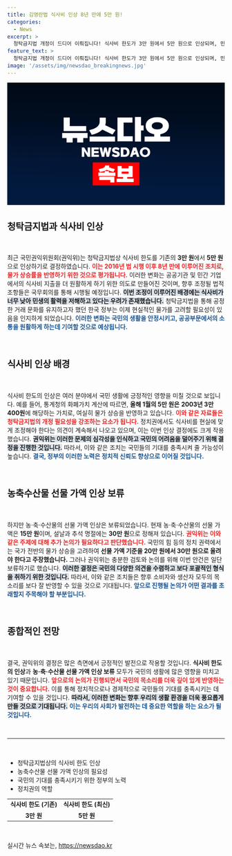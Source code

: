 ```yaml
---
title: 김영란법 식사비 인상 8년 만에 5만 원!
categories:
  - News
excerpt: >
  청탁금지법 개정이 드디어 이뤄집니다! 식사비 한도가 3만 원에서 5만 원으로 인상되며, 민생 활성화에 기여할 것으로 기대됩니다. 그러나 농축수산물 선물 가액 인상은 보류된 상태. 궁금증을 자아내는 변화의 소식, 자세히 알아보세요!
feature_text: >
  청탁금지법 개정이 드디어 이뤄집니다! 식사비 한도가 3만 원에서 5만 원으로 인상되며, 민생 활성화에 기여할 것으로 기대됩니다. 그러나 농축수산물 선물 가액 인상은 보류된 상태. 궁금증을 자아내는 변화의 소식, 자세히 알아보세요!
image: '/assets/img/newsdao_breakingnews.jpg'
---
```


<p><img src="/assets/img/newsdao_breakingnews.jpg" alt="koreaapp 속보" /></p>

<h2 data-ke-size="size26">청탁금지법과 식사비 인상</h2>

<p data-ke-size="size16">&nbsp;</p>

<p data-ke-size="size16">최근 국민권익위원회(권익위)는 청탁금지법상 식사비 한도를 기존의 <b>3만 원</b>에서 <b>5만 원</b>으로 인상하기로 결정하였습니다. <b><span style="color: #ee2323;">이는 2016년 법 시행 이후 8년 만에 이루어진 조치로, 물가 상승률을 반영하기 위한 것으로 평가됩니다.</span></b> 이러한 변화는 공공기관 및 민간 기업에서의 식사비 지출을 더 원활하게 하기 위한 의도로 만들어진 것이며, 향후 조정될 법적 조항들은 국무회의를 통해 시행될 예정입니다. <b><span style="background-color: #21538527;">이번 조정이 이루어진 배경에는 식사비가 너무 낮아 민생의 활력을 저해하고 있다는 우려가 존재했습니다.</span></b> 청탁금지법을 통해 공정한 거래 문화를 유지하고자 했던 한국 정부는 이제 현실적인 물가를 고려할 필요성이 있음을 인지하게 되었습니다. <b><span style="color: #1a5490;">이러한 변화는 국민의 생활을 안정시키고, 공공부문에서의 소통을 원활하게 하는데 기여할 것으로 예상됩니다.</span></b></p>

<p data-ke-size="size16">&nbsp;</p>

<h2 data-ke-size="size26">식사비 인상 배경</h2>

<p data-ke-size="size16">&nbsp;</p>

<p data-ke-size="size16">식사비 한도의 인상은 여러 분야에서 국민 생활에 긍정적인 영향을 미칠 것으로 보입니다. 예를 들어, 통계청의 화폐가치 계산에 따르면, <b>올해 1월의 5만 원은</b> <b>2003년 3만400원</b>에 해당하는 가치로, 여실히 물가 상승을 반영하고 있습니다. <b><span style="color: #ee2323;">이와 같은 자료들은 청탁금지법의 개정 필요성을 강조하는 요소가 됩니다.</span></b> 정치권에서도 식사비를 현실에 맞게 조정해야 한다는 의견이 계속해서 나오고 있으며, 이는 이번 인상 결정에도 크게 작용했습니다. <b><span style="background-color: #21538527;">권익위는 이러한 문제의 심각성을 인식하고 국민의 어려움을 덜어주기 위해 결정을 진행한 것입니다.</span></b> 따라서, 이와 같은 조치는 국민들의 기대를 충족시켜 줄 가능성이 높습니다. <b><span style="color: #1a5490;">결국, 정부의 이러한 노력은 정치적 신뢰도 향상으로 이어질 것입니다.</span></b></p>

<p data-ke-size="size16">&nbsp;</p>

<h2 data-ke-size="size26">농축수산물 선물 가액 인상 보류</h2>

<p data-ke-size="size16">&nbsp;</p>

<p data-ke-size="size16">하지만 농·축·수산물의 선물 가액 인상은 보류되었습니다. 현재 농·축·수산물의 선물 가액은 <b>15만 원</b>이며, 설날과 추석 명절에는 <b>30만 원</b>으로 정해져 있습니다. <b><span style="color: #ee2323;">권익위는 이와 같은 주제에 대해 추가 논의가 필요하다고 판단했습니다.</span></b> 국민의 힘 등의 정치 권력에서는 국가 전반의 물가 상승을 고려하여 <b>선물 가액 기준을 <b>20만 원에서 30만 원</b>으로 올려야 한다고 주장했습니다.</b> 그러나 권익위는 충분한 검토와 논의를 위해 이번 안건은 일단 보류하기로 했습니다. <b><span style="background-color: #21538527;">이러한 결정은 국민의 다양한 의견을 수렴하고 보다 포괄적인 형식을 취하기 위한 것입니다.</span></b> 따라서, 이와 같은 조치들은 향후 소비자와 생산자 모두의 목소리를 보다 잘 반영할 수 있을 것으로 기대됩니다. <b><span style="color: #1a5490;">앞으로 진행될 논의가 어떤 결과를 초래할지 주목해야 할 부분입니다.</span></b></p>

<p data-ke-size="size16">&nbsp;</p>

<h2 data-ke-size="size26">종합적인 전망</h2>

<p data-ke-size="size16">&nbsp;</p>

<p data-ke-size="size16">결국, 권익위의 결정은 많은 측면에서 긍정적인 발전으로 작용할 것입니다. <b>식사비 한도의 인상</b>과 <b>농·축·수산물 선물 가액 인상 보류</b> 모두가 국민의 생활에 많은 영향을 미치고 있기 때문입니다. <b><span style="color: #ee2323;">앞으로의 논의가 진행되면서 국민의 목소리를 더욱 깊이 있게 반영하는 것이 중요합니다.</span></b> 이를 통해 정치적으로나 경제적으로 국민들의 기대를 충족시키는 데 기여할 수 있을 것입니다. <b><span style="background-color: #21538527;">따라서, 이러한 변화는 향후 우리의 생활 환경을 더욱 풍요롭게 만들 것으로 기대됩니다.</span></b> <b><span style="color: #1a5490;">이는 우리의 사회가 발전하는 데 중요한 역할을 하는 요소가 될 것입니다.</span></b></p>

<p data-ke-size="size16">&nbsp;</p>

<hr>

<p data-ke-size="size16">&nbsp;</p>

<ul>
  <li>청탁금지법상의 식사비 한도 인상</li>
  <li>농축수산물 선물 가액 인상의 필요성</li>
  <li>국민의 기대를 충족시키기 위한 정부의 노력</li>
  <li>정치권의 역할</li>
</ul>

<table>
  <tr>
    <td style="text-align: center; height: 17px;"><b>식사비 한도 (기존)</b></td>
    <td style="text-align: center; height: 17px;"><b>식사비 한도 (최신)</b></td>
  </tr>
  <tr>
    <td style="text-align: center; height: 17px;"><b>3만 원</b></td>
    <td style="text-align: center; height: 17px;"><b>5만 원</b></td>
  </tr>
</table>

<p data-ke-size="size16">&nbsp;</p>
실시간 뉴스 속보는, <a href="https://newsdao.kr" rel="dofollow">https://newsdao.kr</a>


